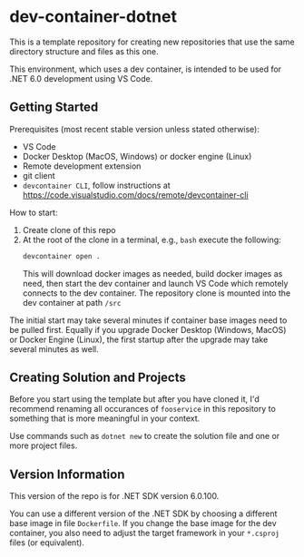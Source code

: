 # dev-container-dotnet

This is a template repository for creating new repositories that use the same directory structure and files as this one.

This environment, which uses a dev container, is intended to be used for .NET 6.0 development using VS Code.

## Getting Started

Prerequisites (most recent stable version unless stated otherwise):
- VS Code
- Docker Desktop (MacOS, Windows) or docker engine (Linux)
- Remote development extension
- git client
- `devcontainer CLI`, follow instructions at https://code.visualstudio.com/docs/remote/devcontainer-cli

How to start:
1. Create clone of this repo
1. At the root of the clone in a terminal, e.g., `bash` execute the following:
   ```bash
   devcontainer open .
   ```
   This will download docker images as needed, build docker images as need, then start the dev container and launch VS Code which remotely connects to the dev container. The repository clone is mounted into the dev container at path `/src`

The initial start may take several minutes if container base images need to be pulled first. Equally if you upgrade Docker Desktop (Windows, MacOS) or Docker Engine (Linux), the first startup after the upgrade may take several minutes as well.

## Creating Solution and Projects

Before you start using the template but after you have cloned it, I'd recommend renaming all occurances of `fooservice` in this repository to something that is more meaningful in your context.

Use commands such as `dotnet new` to create the solution file and one or more project files.

## Version Information

This version of the repo is for .NET SDK version 6.0.100.

You can use a different version of the .NET SDK by choosing a different base image in file `Dockerfile`. If you change the base image for the dev container, you also need to adjust the target framework in your `*.csproj` files (or equivalent).
